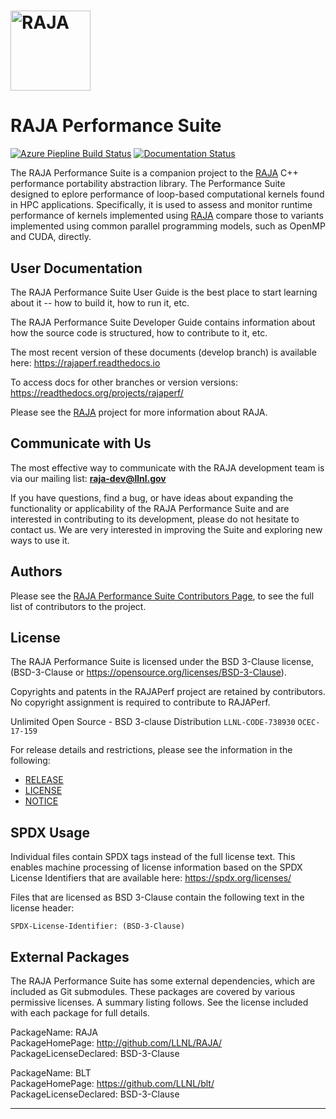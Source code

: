 [comment]: # (#################################################################)
[comment]: # (Copyright 2017-23, Lawrence Livermore National Security, LLC)
[comment]: # (and RAJA Performance Suite project contributors.)
[comment]: # (See the RAJAPerf/LICENSE file for details.)
[comment]: #
[comment]: # (# SPDX-License-Identifier: BSD-3-Clause)
[comment]: # (#################################################################)

# <img src="/tpl/RAJA/share/raja/logo/RAJA_LOGO_Color.png?raw=true" width="128" valign="middle" alt="RAJA"/>

RAJA Performance Suite
======================

[![Azure Piepline Build Status](https://dev.azure.com/llnl/RAJAPerf/_apis/build/status/LLNL.RAJAPerf?branchName=develop)](https://dev.azure.com/llnl/RAJAPerf/_build/latest?definitionId=1&branchName=develop)
[![Documentation Status](https://readthedocs.org/projects/rajaperf/badge/?version=develop)](https://raja.readthedocs.io/en/develop/?badge=develop)

The RAJA Performance Suite is a companion project to the [RAJA] C++ performance
portability abstraction library. The Performance Suite designed to eplore
performance of loop-based computational kernels found in HPC applications.
Specifically, it is used to assess and monitor runtime performance of kernels 
implemented using [RAJA] compare those to variants implemented using common 
parallel programming models, such as OpenMP and CUDA, directly.

User Documentation
-------------------

The RAJA Performance Suite User Guide is the best place to start learning 
about it -- how to build it, how to run it, etc. 

The RAJA Performance Suite Developer Guide contains information about 
how the source code is structured, how to contribute to it, etc.

The most recent version of these documents (develop branch) is available here: https://rajaperf.readthedocs.io

To access docs for other branches or version versions: https://readthedocs.org/projects/rajaperf/

Please see the [RAJA] project for more information about RAJA.

Communicate with Us
-------------------

The most effective way to communicate with the RAJA development team
is via our mailing list: **raja-dev@llnl.gov** 

If you have questions, find a bug, or have ideas about expanding the
functionality or applicability of the RAJA Performance Suite and are 
interested in contributing to its development, please do not hesitate to 
contact us. We are very interested in improving the Suite and exploring new 
ways to use it.

Authors
-----------

Please see the [RAJA Performance Suite Contributors Page](https://github.com/LLNL/RAJAPerf/graphs/contributors), to see the full list of contributors to the project.

License
--------

The RAJA Performance Suite is licensed under the BSD 3-Clause license,
(BSD-3-Clause or https://opensource.org/licenses/BSD-3-Clause).

Copyrights and patents in the RAJAPerf project are retained by contributors.
No copyright assignment is required to contribute to RAJAPerf.

Unlimited Open Source - BSD 3-clause Distribution
`LLNL-CODE-738930`  `OCEC-17-159`

For release details and restrictions, please see the information in the
following:
- [RELEASE](./RELEASE)
- [LICENSE](./LICENSE)
- [NOTICE](./NOTICE)

SPDX Usage
-----------

Individual files contain SPDX tags instead of the full license text.
This enables machine processing of license information based on the SPDX
License Identifiers that are available here: https://spdx.org/licenses/

Files that are licensed as BSD 3-Clause contain the following
text in the license header:

    SPDX-License-Identifier: (BSD-3-Clause)

External Packages
------------------

The RAJA Performance Suite has some external dependencies, which are included
as Git submodules. These packages are covered by various permissive licenses.
A summary listing follows. See the license included with each package for
full details.

PackageName: RAJA  
PackageHomePage: http://github.com/LLNL/RAJA/   
PackageLicenseDeclared: BSD-3-Clause

PackageName: BLT  
PackageHomePage: https://github.com/LLNL/blt/  
PackageLicenseDeclared: BSD-3-Clause

* * *

[RAJA]: https://github.com/LLNL/RAJA
[BLT]: https://github.com/LLNL/blt

